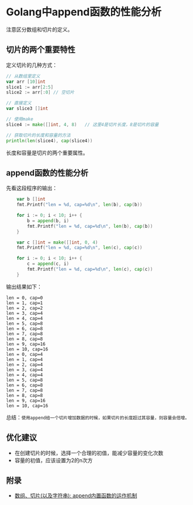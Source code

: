 # Golang中append函数的性能分析

注意区分数组和切片的定义。

## 切片的两个重要特性

定义切片的几种方式：

```go
// 从数组里定义
var arr [10]int
slice1 := arr[2:5]
slice2 := arr[:0] // 空切片

// 直接定义
var slice3 []int

// 使用make
slice4 := make([]int, 4, 8)   // 这里4是切片长度，8是切片的容量

// 获取切片的长度和容量的方法
println(len(slice4), cap(slice4))

```
长度和容量是切片的两个重要属性。

## append函数的性能分析

先看这段程序的输出：

```go
	var b []int
	fmt.Printf("len = %d, cap=%d\n", len(b), cap(b))

	for i := 0; i < 10; i++ {
		b = append(b, i)
		fmt.Printf("len = %d, cap=%d\n", len(b), cap(b))
	}

	var c []int = make([]int, 0, 4)
	fmt.Printf("len = %d, cap=%d\n", len(c), cap(c))

	for i := 0; i < 10; i++ {
		c = append(c, i)
		fmt.Printf("len = %d, cap=%d\n", len(c), cap(c))
	}
```

输出结果如下：

```
len = 0, cap=0
len = 1, cap=1
len = 2, cap=2
len = 3, cap=4
len = 4, cap=4
len = 5, cap=8
len = 6, cap=8
len = 7, cap=8
len = 8, cap=8
len = 9, cap=16
len = 10, cap=16
len = 0, cap=4
len = 1, cap=4
len = 2, cap=4
len = 3, cap=4
len = 4, cap=4
len = 5, cap=8
len = 6, cap=8
len = 7, cap=8
len = 8, cap=8
len = 9, cap=16
len = 10, cap=16
```

总结：`使用append给一个切片增加数据的时候，如果切片的长度超过其容量，则容量会倍增。`

## 优化建议

- 在创建切片的时候，选择一个合理的初值，能减少容量的变化次数
- 容量的初值，应该设置为2的n次方

## 附录

- [数组、切片(以及字符串): append内置函数的运作机制](https://www.oschina.net/translate/go-lang-slices)

